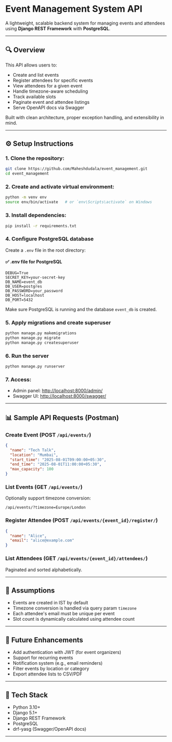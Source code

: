 # Event Management System API

A lightweight, scalable backend system for managing events and attendees using **Django REST Framework** with **PostgreSQL**.

---

## 🔍 Overview

This API allows users to:

* Create and list events
* Register attendees for specific events
* View attendees for a given event
* Handle timezone-aware scheduling
* Track available slots
* Paginate event and attendee listings
* Serve OpenAPI docs via Swagger

Built with clean architecture, proper exception handling, and extensibility in mind.

---

## ⚙️ Setup Instructions

### 1. Clone the repository:

```bash
git clone https://github.com/Maheshdudala/event_management.git
cd event_management
```

### 2. Create and activate virtual environment:

```bash
python -m venv env
source env/bin/activate   # or `env\Scripts\activate` on Windows
```

### 3. Install dependencies:

```bash
pip install -r requirements.txt
```

### 4. Configure PostgreSQL database

Create a `.env` file in the root directory:

#### ✅ .env file for PostgreSQL

```
DEBUG=True
SECRET_KEY=your-secret-key
DB_NAME=event_db
DB_USER=postgres
DB_PASSWORD=your_password
DB_HOST=localhost
DB_PORT=5432
```

Make sure PostgreSQL is running and the database `event_db` is created.

### 5. Apply migrations and create superuser

```bash
python manage.py makemigrations
python manage.py migrate
python manage.py createsuperuser
```

### 6. Run the server

```bash
python manage.py runserver
```

### 7. Access:

* Admin panel: [http://localhost:8000/admin/](http://localhost:8000/admin/)
* Swagger UI: [http://localhost:8000/swagger/](http://localhost:8000/swagger/)

---

## 📊 Sample API Requests (Postman)

### Create Event (POST `/api/events/`)

```json
{
  "name": "Tech Talk",
  "location": "Mumbai",
  "start_time": "2025-08-01T09:00:00+05:30",
  "end_time": "2025-08-01T11:00:00+05:30",
  "max_capacity": 100
}
```

### List Events (GET `/api/events/`)

Optionally support timezone conversion:

```
/api/events/?timezone=Europe/London
```

### Register Attendee (POST `/api/events/{event_id}/register/`)

```json
{
  "name": "Alice",
  "email": "alice@example.com"
}
```

### List Attendees (GET `/api/events/{event_id}/attendees/`)

Paginated and sorted alphabetically.

---

## 🤔 Assumptions

* Events are created in IST by default
* Timezone conversion is handled via query param `timezone`
* Each attendee's email must be unique per event
* Slot count is dynamically calculated using attendee count

---

## 🚀 Future Enhancements

* Add authentication with JWT (for event organizers)
* Support for recurring events
* Notification system (e.g., email reminders)
* Filter events by location or category
* Export attendee lists to CSV/PDF

---

## 🚩 Tech Stack

* Python 3.10+
* Django 5.1+
* Django REST Framework
* PostgreSQL
* drf-yasg (Swagger/OpenAPI docs)

---
